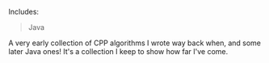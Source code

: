 Includes:
>Java

A very early collection of CPP algorithms I wrote way back when, and some later Java ones! It's a collection I keep to show how far I've come.